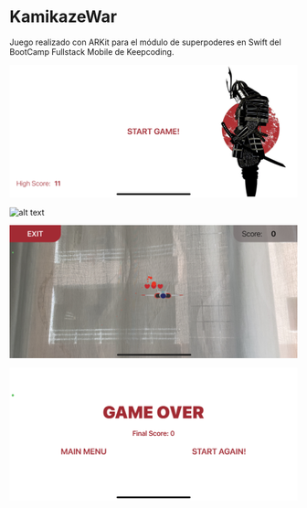 # KamikazeWar

Juego realizado con ARKit para el módulo de superpoderes en Swift del BootCamp Fullstack Mobile de Keepcoding.

![alt text](https://github.com/osvcha/KamikazeWar/blob/main/screenshots/main_menu.PNG "Main Menu")

![alt text](https://github.com/osvcha/KamikazeWar/blob/main/screenshots/game1.PNG "Game 1")

![alt text](https://github.com/osvcha/KamikazeWar/blob/main/screenshots/game2.jpg "Game 2")

![alt text](https://github.com/osvcha/KamikazeWar/blob/main/screenshots/game_over.PNG "Game Over")
